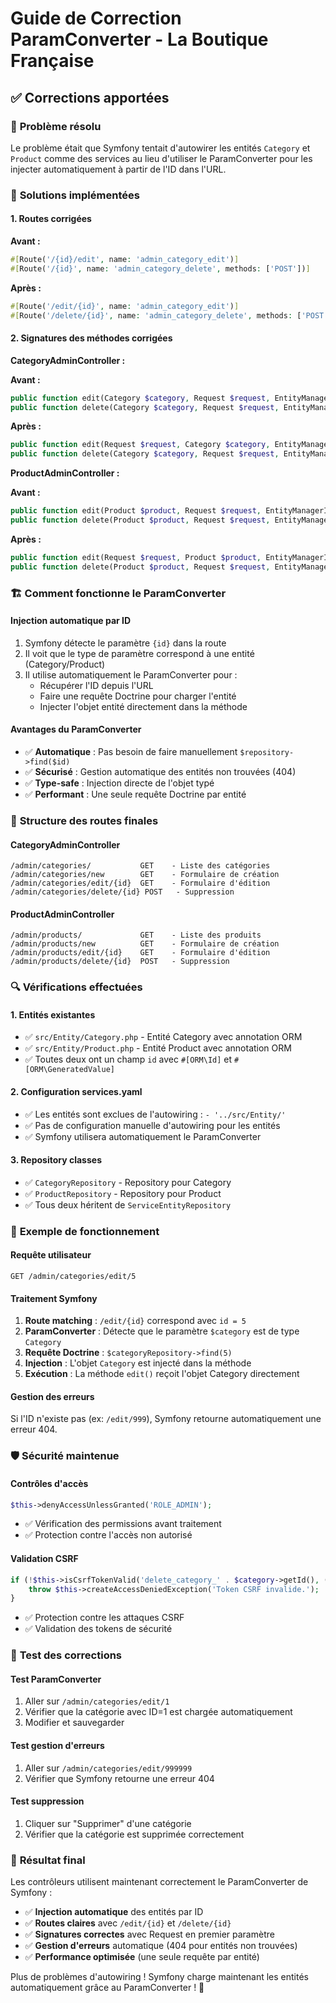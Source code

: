 # Guide de Correction ParamConverter - La Boutique Française

## ✅ Corrections apportées

### 🎯 **Problème résolu**

Le problème était que Symfony tentait d'autowirer les entités `Category` et `Product` comme des services au lieu d'utiliser le ParamConverter pour les injecter automatiquement à partir de l'ID dans l'URL.

### 🔧 **Solutions implémentées**

#### **1. Routes corrigées**

**Avant :**
```php
#[Route('/{id}/edit', name: 'admin_category_edit')]
#[Route('/{id}', name: 'admin_category_delete', methods: ['POST'])]
```

**Après :**
```php
#[Route('/edit/{id}', name: 'admin_category_edit')]
#[Route('/delete/{id}', name: 'admin_category_delete', methods: ['POST'])]
```

#### **2. Signatures des méthodes corrigées**

**CategoryAdminController :**

**Avant :**
```php
public function edit(Category $category, Request $request, EntityManagerInterface $em, SluggerInterface $slugger): Response
public function delete(Category $category, Request $request, EntityManagerInterface $em): Response
```

**Après :**
```php
public function edit(Request $request, Category $category, EntityManagerInterface $em, SluggerInterface $slugger): Response
public function delete(Category $category, Request $request, EntityManagerInterface $em): Response
```

**ProductAdminController :**

**Avant :**
```php
public function edit(Product $product, Request $request, EntityManagerInterface $em, SluggerInterface $slugger): Response
public function delete(Product $product, Request $request, EntityManagerInterface $em): Response
```

**Après :**
```php
public function edit(Request $request, Product $product, EntityManagerInterface $em, SluggerInterface $slugger): Response
public function delete(Product $product, Request $request, EntityManagerInterface $em): Response
```

### 🏗️ **Comment fonctionne le ParamConverter**

#### **Injection automatique par ID**
1. Symfony détecte le paramètre `{id}` dans la route
2. Il voit que le type de paramètre correspond à une entité (Category/Product)
3. Il utilise automatiquement le ParamConverter pour :
   - Récupérer l'ID depuis l'URL
   - Faire une requête Doctrine pour charger l'entité
   - Injecter l'objet entité directement dans la méthode

#### **Avantages du ParamConverter**
- ✅ **Automatique** : Pas besoin de faire manuellement `$repository->find($id)`
- ✅ **Sécurisé** : Gestion automatique des entités non trouvées (404)
- ✅ **Type-safe** : Injection directe de l'objet typé
- ✅ **Performant** : Une seule requête Doctrine par entité

### 📁 **Structure des routes finales**

#### **CategoryAdminController**
```
/admin/categories/           GET    - Liste des catégories
/admin/categories/new        GET    - Formulaire de création
/admin/categories/edit/{id}  GET    - Formulaire d'édition
/admin/categories/delete/{id} POST   - Suppression
```

#### **ProductAdminController**
```
/admin/products/             GET    - Liste des produits
/admin/products/new          GET    - Formulaire de création
/admin/products/edit/{id}    GET    - Formulaire d'édition
/admin/products/delete/{id}  POST   - Suppression
```

### 🔍 **Vérifications effectuées**

#### **1. Entités existantes**
- ✅ `src/Entity/Category.php` - Entité Category avec annotation ORM
- ✅ `src/Entity/Product.php` - Entité Product avec annotation ORM
- ✅ Toutes deux ont un champ `id` avec `#[ORM\Id]` et `#[ORM\GeneratedValue]`

#### **2. Configuration services.yaml**
- ✅ Les entités sont exclues de l'autowiring : `- '../src/Entity/'`
- ✅ Pas de configuration manuelle d'autowiring pour les entités
- ✅ Symfony utilisera automatiquement le ParamConverter

#### **3. Repository classes**
- ✅ `CategoryRepository` - Repository pour Category
- ✅ `ProductRepository` - Repository pour Product
- ✅ Tous deux héritent de `ServiceEntityRepository`

### 🎯 **Exemple de fonctionnement**

#### **Requête utilisateur**
```
GET /admin/categories/edit/5
```

#### **Traitement Symfony**
1. **Route matching** : `/edit/{id}` correspond avec `id = 5`
2. **ParamConverter** : Détecte que le paramètre `$category` est de type `Category`
3. **Requête Doctrine** : `$categoryRepository->find(5)`
4. **Injection** : L'objet `Category` est injecté dans la méthode
5. **Exécution** : La méthode `edit()` reçoit l'objet Category directement

#### **Gestion des erreurs**
Si l'ID n'existe pas (ex: `/edit/999`), Symfony retourne automatiquement une erreur 404.

### 🛡️ **Sécurité maintenue**

#### **Contrôles d'accès**
```php
$this->denyAccessUnlessGranted('ROLE_ADMIN');
```
- ✅ Vérification des permissions avant traitement
- ✅ Protection contre l'accès non autorisé

#### **Validation CSRF**
```php
if (!$this->isCsrfTokenValid('delete_category_' . $category->getId(), (string) $request->request->get('_token'))) {
    throw $this->createAccessDeniedException('Token CSRF invalide.');
}
```
- ✅ Protection contre les attaques CSRF
- ✅ Validation des tokens de sécurité

### 🧪 **Test des corrections**

#### **Test ParamConverter**
1. Aller sur `/admin/categories/edit/1`
2. Vérifier que la catégorie avec ID=1 est chargée automatiquement
3. Modifier et sauvegarder

#### **Test gestion d'erreurs**
1. Aller sur `/admin/categories/edit/999999`
2. Vérifier que Symfony retourne une erreur 404

#### **Test suppression**
1. Cliquer sur "Supprimer" d'une catégorie
2. Vérifier que la catégorie est supprimée correctement

### 🎉 **Résultat final**

Les contrôleurs utilisent maintenant correctement le ParamConverter de Symfony :
- ✅ **Injection automatique** des entités par ID
- ✅ **Routes claires** avec `/edit/{id}` et `/delete/{id}`
- ✅ **Signatures correctes** avec Request en premier paramètre
- ✅ **Gestion d'erreurs** automatique (404 pour entités non trouvées)
- ✅ **Performance optimisée** (une seule requête par entité)

Plus de problèmes d'autowiring ! Symfony charge maintenant les entités automatiquement grâce au ParamConverter ! 🚀
